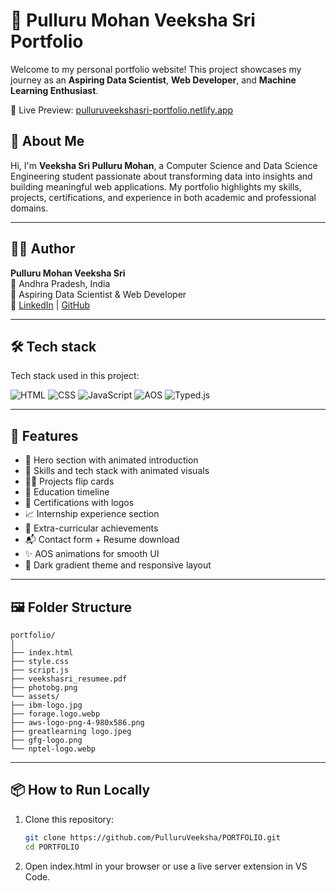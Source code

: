 # 🚀 Pulluru Mohan Veeksha Sri Portfolio

Welcome to my personal portfolio website! This project showcases my journey as an **Aspiring Data Scientist**, **Web Developer**, and **Machine Learning Enthusiast**.

🔗 Live Preview: [pulluruveekshasri-portfolio.netlify.app](https://pulluruveekshasri-portfolio.netlify.app)

## 🧠 About Me

Hi, I'm **Veeksha Sri Pulluru Mohan**, a Computer Science and Data Science Engineering student passionate about transforming data into insights and building meaningful web applications. My portfolio highlights my skills, projects, certifications, and experience in both academic and professional domains.

---
## 👩‍💻 Author

**Pulluru Mohan Veeksha Sri**  
📍 Andhra Pradesh, India  
💼 Aspiring Data Scientist & Web Developer  
🔗 [LinkedIn](https://www.linkedin.com/in/veekshasripm) | [GitHub](https://github.com/PulluruVeeksha)

---

## 🛠️ Tech stack

Tech stack used in this project:

![HTML](https://img.shields.io/badge/-HTML5-E34F26?style=for-the-badge&logo=html5&logoColor=white)
![CSS](https://img.shields.io/badge/-CSS3-1572B6?style=for-the-badge&logo=css3&logoColor=white)
![JavaScript](https://img.shields.io/badge/-JavaScript-F7DF1E?style=for-the-badge&logo=javascript&logoColor=black)
![AOS](https://img.shields.io/badge/-AOS-29ABE2?style=for-the-badge&logo=aos&logoColor=white)
![Typed.js](https://img.shields.io/badge/-Typed.js-000000?style=for-the-badge&logo=javascript&logoColor=white)

---

## 🌟 Features

- 📸 Hero section with animated introduction
- 🧰 Skills and tech stack with animated visuals
- 🧑‍💻 Projects flip cards
- 📄 Education timeline
- 🏅 Certifications with logos
- 📈 Internship experience section
- 🧾 Extra-curricular achievements
- 📬 Contact form + Resume download
- ✨ AOS animations for smooth UI
- 🌙 Dark gradient theme and responsive layout

---


## 🖼️ Folder Structure

```
portfolio/
│
├── index.html
├── style.css
├── script.js
├── veekshasri_resumee.pdf
├── photobg.png
└── assets/
├── ibm-logo.jpg
├── forage.logo.webp
├── aws-logo-png-4-980x586.png
├── greatlearning logo.jpeg
├── gfg-logo.png
└── nptel-logo.webp
```

---

## 📦 How to Run Locally

1. Clone this repository:
   ```bash
   git clone https://github.com/PulluruVeeksha/PORTFOLIO.git
   cd PORTFOLIO
2. Open index.html in your browser or use a live server extension in VS Code.

